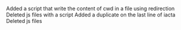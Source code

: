 Added a script that write the content of cwd in a file using redirection
Deleted js files with a script
Added a duplicate on the last line of iacta
Deleted js files
